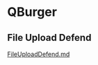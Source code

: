 <h1>QBurger</h1>

<h2>File Upload Defend</h2>
<a href="https://github.com/alexjhu/QBurger/blob/master/docs/FileUploadDefend.md"> FileUploadDefend.md </a>